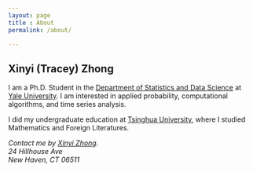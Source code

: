 ```yaml
---
layout: page
title : About
permalink: /about/

---
```

<h2>Xinyi (Tracey) Zhong </h2>
<p>I am a Ph.D. Student in the <a href="https://statistics.yale.edu">Department of Statistics and Data Science</a> at <a href="https://www.yale.edu/">Yale University</a>. I am interested in applied probability, computational algorithms, and time series analysis.</p>

<p>I did my undergraduate education at <a href="https://www.tsinghua.edu.cn">Tsinghua University</a>, where I studied Mathematics and Foreign Literatures.</p>

<address>
Contact me by <a href="mailto:zhongxy14@gmail.com">Xinyi Zhong</a>.<br>
24 Hillhouse Ave<br>
New Haven, CT 06511<br>
</address>

 